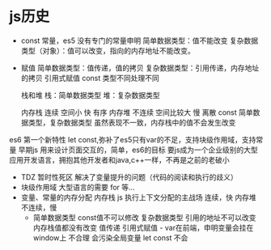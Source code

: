 # js历史

- const
   常量，es5 没有专门的常量申明
   简单数据类型：值不能改变
   复杂数据类型（对象）：值可以改变，指向的内存地址不能改变。

- 赋值
   简单数据类型：值传递，值的拷贝
   复杂数据类型：引用传递，内存地址的拷贝 引用式赋值
   const 类型不同处理不同

   栈和堆
   栈：简单数据类型
   堆：复杂数据类型

   内存栈 连续  空间小 快 有序
   内存堆 不连续 空间比较大 慢 离散
   const 简单数据类型，复杂数据类型 虽然表现不一致，内存栈中的值不会发生改变

es6  第一个新特性 let const,弥补了es5只有var的不足，支持块级作用域，支持常量
早期js 用来设计页面交互的，简单，es6的目标 要js成为一个企业级别的大型应用开发语言，拥抱其他开发者和java,c++一样，不再是之前的老破小
   - TDZ 暂时性死区 解决了变量提升的问题（代码的阅读和执行的歧义）
   - 块级作用域
     大型语言的需要
     for 等...
   - 变量、常量的内存分配
     内存栈 js 执行上下文分配的主战场
     连续，快
     内存堆 不连续，慢
     - 简单数据类型 const值不可以修改
       复杂数据类型 引用的地址不可以改变
       内存栈值都没有改变
       值传递
       引用式赋值
    - var在前端，申明变量会挂在window上
       不合理 会污染全局变量
       let const 不会
